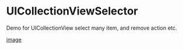# UICollectionViewSelector
Demo for UICollectionView select many item, and remove action etc.


[image](https://www.hanmingjie.com/githubvideo/UICollectionSelector-iPhone.gif)

